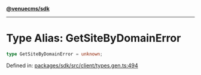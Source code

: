 [**@venuecms/sdk**](../Index.md)

***

# Type Alias: GetSiteByDomainError

```ts
type GetSiteByDomainError = unknown;
```

Defined in: [packages/sdk/src/client/types.gen.ts:494](https://github.com/venuecms/sdk/blob/9b35c3f75ba3cd0722f50bc82d98f2f4dd56e037/packages/sdk/src/client/types.gen.ts#L494)

